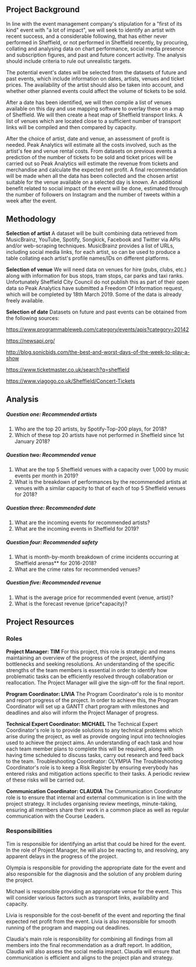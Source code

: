 

## Project Background

In line with the event management company's stipulation for a "first of its kind" event with "a lot of impact", we will seek to identify an artist with recent success, and a considerable following, that has either never performed in Sheffield, or not performed in Sheffield recently, by procuring, collating and analysing data on chart performance, social media presence and subscription figures, and past and future concert activity. The analysis should include criteria to rule out unrealistic targets.

The potential event's dates will be selected from the datasets of future and past events, which include information on dates, artists, venues and ticket prices. The availability of the artist should also be taken into account, and whether other planned events could affect the volume of tickets to be sold.

After a date has been identified, we will then compile a list of venues available on this day and use mapping software to overlay these on a map of Sheffield. We will then create a heat map of Sheffield transport links. A list of venues which are located close to a sufficient number of transport links will be compiled and then compared by capacity.

After the choice of artist, date and venue, an assessment of profit is needed. Peak Analytics will estimate all the costs involved, such as the artist's fee and venue rental costs. From datasets on previous events a prediction of the number of tickets to be sold and ticket prices will be carried out so Peak Analytics will estimate the revenue from tickets and merchandise and calculate the expected net profit.
A final recommendation will be made when all the data has been collected and the chosen artist suitable for the venue available on a selected day is known. An additional benefit related to social impact of the event will be done, estimated through the number of followers on Instagram and the number of tweets within a week after the event.

## Methodology

**Selection of artist**
A dataset will be built combining data retrieved from MusicBrainz, YouTube, Spotify, Songkick, Facebook and Twitter via APIs and/or web-scraping techniques. MusicBrainz provides a list of URLs, including social media links, for each artist, so can be used to produce a table collating each artist's profile names/IDs on different platforms.

**Selection of venue**
We will need data on venues for hire (pubs, clubs, etc.) along with information for bus stops, tram stops, car parks and taxi ranks. Unfortunately Sheffield City Council do not publish this as part of their open data so Peak Analytics have submitted a Freedom Of Information request, which will be completed by 18th March 2019. Some of the data is already freely available.

**Selection of date**
Datasets on future and past events can be obtained from the following sources:

<https://www.programmableweb.com/category/events/apis?category=20142>
  
<https://newsapi.org/>
  
<http://blog.sonicbids.com/the-best-and-worst-days-of-the-week-to-play-a-show>
  
<https://www.ticketmaster.co.uk/search?q=sheffield>
  
<https://www.viagogo.co.uk/Sheffield/Concert-Tickets>


## Analysis


##### Question one: Recommended artists
1. Who are the top 20 artists, by Spotify-Top-200 plays, for 2018?
2. Which of these top 20 artists have not performed in Sheffield since 1st January 2018?

##### Question two: Recommended venue 
1. What are the top 5 Sheffield venues with a capacity over 1,000 by music events per month in 2019?
2. What is the breakdown of performances by the recommended artists at venues with a similar capacity to that of each of top 5 Sheffield venues for 2018?

##### Question three: Recommended date
1. What are the incoming events for recommended artists?
2. What are the incoming events in Sheffield for 2019?

##### Question four: Recommended safety
1. What is month-by-month breakdown of crime incidents occurring at Sheffield arenas** for 2016-2018?
2. What are the crime rates for recommended venues?

##### Question five: Recommended revenue
1. What is the average price for recommended event (venue, artist)?
2. What is the forecast revenue (price*capacity)?


## Project Resources

### Roles

__Project Manager: TIM__
For this project, this role is strategic and means maintaining an overview of the progress of the project, identifying bottlenecks and seeking resolutions. An understanding of the specific strengths of the team members is essential in order to identify how problematic tasks can be efficiently resolved through collaboration or reallocation. The Project Manager will give the sign-off for the final report.

__Program Coordinator: LIVIA__
The Program Coordinator's role is to monitor and report progress of the project. In order to achieve this, the Program Coordinator will set up a GANTT chart program with milestones and deadlines and also will inform the Project Manager of progress. 

__Technical Expert Coordinator: MICHAEL__
The Technical Expert Coordinator's role is to provide solutions to any technical problems which arise during the project, as well as provide ongoing input into technologies used to achieve the project aims. An understanding of each task and how each team member plans to complete this will be required, along with having time scheduled to discuss tasks, carry out research and feed back to the team.
Troubleshooting Coordinator: OLYMPIA
The Troubleshooting Coordinator's role is to keep a Risk Register by ensuring everybody has entered risks and mitigation actions specific to their tasks. A periodic review of these risks will be carried out. 

__Communication Coordinator: CLAUDIA__
The Communication Coordinator role is to ensure that internal and external communication is in line with the project strategy. It includes organising review meetings, minute-taking, ensuring all members share their work in a common place as well as regular communication with the Course Leaders.

### Responsibilities

Tim is responsible for identifying an artist that could be hired for the event. In the role of Project Manager, he will also be reacting to, and resolving, any apparent delays in the progress of the project. 

Olympia is responsible for providing the appropriate date for the event and also responsible for the diagnosis and the solution of any problem during the project.

Michael is responsible providing an appropriate venue for the event. This will consider various factors such as transport links, availability and capacity.

Livia is responsible for the cost-benefit of the event and reporting the final expected net profit from the event. Livia is also responsible for smooth running of the program and mapping out deadlines. 

Claudia's main role is responsibility for combining all findings from all members into the final recommendation as a draft report. In addition, Claudia will also assess the social media impact. Claudia will ensure that communication is efficient and aligns to the project plan and strategy.




